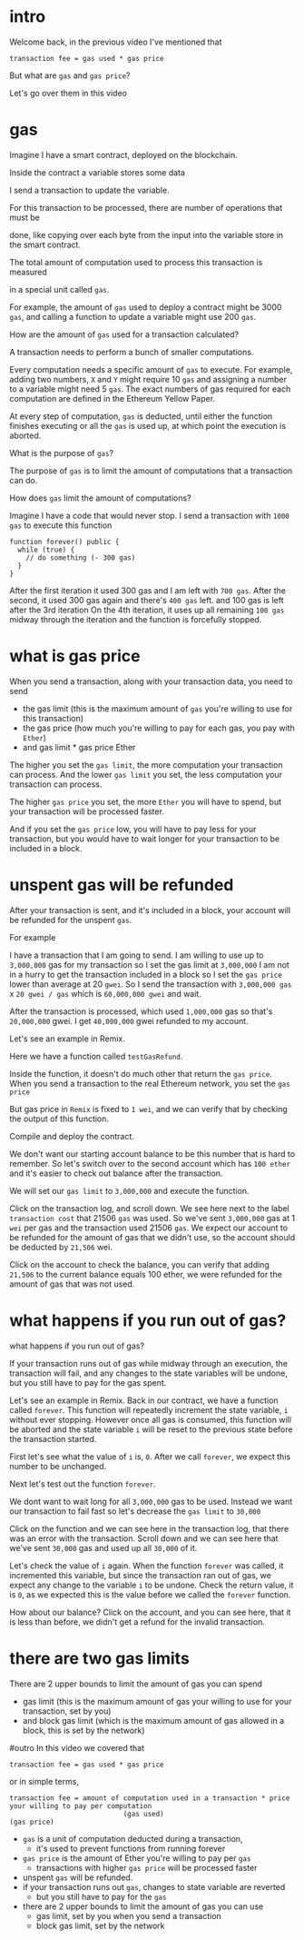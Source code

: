 # intro

Welcome back, in the previous video I've mentioned that

```
transaction fee = gas used * gas price
```

But what are `gas` and `gas price`?

Let's go over them in this video

# gas

Imagine I have a smart contract, deployed on the blockchain.

Inside the contract a variable stores some data

I send a transaction to update the variable.

For this transaction to be processed, there are number of operations that must be

done, like copying over each byte from the input into the variable store in the smart contract.

The total amount of computation used to process this transaction is measured

in a special unit called `gas`.

For example, the amount of `gas` used to deploy a contract might be 3000 `gas`,
and calling a function to update a variable might use 200 `gas`.

How are the amount of `gas` used for a transaction calculated?

A transaction needs to perform a bunch of smaller computations.

Every computation needs a specific amount of `gas` to execute. For example,
adding two numbers, `X` and `Y` might require 10 `gas`
and assigning a number to a variable might need 5 `gas`. The exact numbers of
gas required for each computation are defined in the Ethereum Yellow Paper.

At every step of
computation, `gas` is deducted, until either the function finishes executing or
all the `gas` is used up, at which point the execution is aborted.

What is the purpose of `gas`?

The purpose of `gas` is to limit the amount of computations that a transaction can do.

How does `gas` limit the amount of computations?

Imagine I have a code that would never stop.
I send a transaction with `1000 gas` to execute this function

```
function forever() public {
  while (true) {
    // do something (- 300 gas)
  }
}
```

After the first iteration it used 300 gas and I am left with `700 gas`.
After the second, it used 300 gas again and there's `400 gas` left.
and 100 gas is left after the 3rd iteration
On the 4th iteration, it uses up all remaining `100 gas` midway through the iteration
and the function is forcefully stopped.

# what is gas price

When you send a transaction, along with your transaction data,
you need to send

- the gas limit (this is the maximum amount of `gas` you're willing to use for this transaction)
- the gas price (how much you're willing to pay for each gas, you pay with `Ether`)
- and gas limit \* gas price Ether

The higher you set the `gas limit`, the more computation your transaction can process.
And the lower `gas limit` you set, the less computation your transaction can process.

The higher `gas price` you set, the more `Ether` you will have to spend, but your
transaction will be processed faster.

And if you set the `gas price` low, you will have to pay less for your transaction,
but you would have to wait longer for your transaction to be included in a block.

# unspent gas will be refunded

After your transaction is sent, and it's included in a block,
your account will be refunded for the unspent `gas`.

For example

I have a transaction that I am going to send.
I am willing to use up to `3,000,000` gas for my transaction so I set the gas limit at `3,000,000`
I am not in a hurry to get the transaction included in a block so I set the `gas price` lower than average at 20 `gwei`.
So I send the transaction with `3,000,000 gas` x `20 gwei / gas` which is `60,000,000 gwei`
and wait.

After the transaction is processed, which used `1,000,000` gas so that's `20,000,000` gwei.
I get `40,000,000` gwei refunded to my account.

Let's see an example in Remix.

Here we have a function called `testGasRefund`.

Inside the function, it doesn't do much other that return the `gas price`.
When you send a transaction to the real Ethereum network, you set the `gas price`

But gas price in `Remix` is fixed to `1 wei`, and we can verify that by checking the
output of this function.

Compile and deploy the contract.

We don't want our starting account balance to be this number that is hard to remember.
So let's switch over to the second account which has `100 ether` and it's easier to check out balance after
the transaction.

We will set our `gas limit` to `3,000,000` and execute the function.

Click on the transaction log, and scroll down. We see here next to the label `transaction cost` that
21506 `gas` was used. So we've sent `3,000,000` gas at 1 `wei` per gas and the
transaction used 21506 `gas`. We expect our account to be refunded for the amount
of gas that we didn't use, so the account should be deducted by `21,506` wei.

Click on the account to check the balance, you can verify that adding `21,506` to the current balance
equals 100 ether, we were refunded for the amount of gas that was not used.

# what happens if you run out of gas?

what happens if you run out of gas?

If your transaction runs out of gas while midway through an execution,
the transaction will fail, and any changes to the state variables will be undone,
but you still have to pay for the gas spent.

Let's see an example in Remix. Back in our contract, we have a function called `forever`.
This function will repeatedly increment the state variable, `i` without ever stopping.
However once all gas is consumed, this function will be aborted and the state variable `i` will be reset to the
previous state before the transaction started.

First let's see what the value of `i` is, `0`. After we call `forever`, we expect this number to be unchanged.

Next let's test out the function `forever`.

We dont want to wait long for all `3,000,000` gas to be used.
Instead we want our transaction to fail fast so let's decrease the `gas limit` to `30,000`

Click on the function and we can see here in the transaction log, that there was an error with the transaction.
Scroll down and we can see here that we've sent `30,000` gas and used up all `30,000` of it.

Let's check the value of `i` again. When the function `forever` was called, it incremented this variable,
but since the transaction ran out of gas, we expect any change to the variable `i` to be undone.
Check the return value, it is `0`, as we expected this is the value before we called the `forever` function.

How about our balance? Click on the account, and you can see here, that it is less than before,
we didn't get a refund for the invalid transaction.

# there are two gas limits

There are 2 upper bounds to limit the amount of gas you can spend

- gas limit (this is the maximum amount of gas your willing to use for your transaction, set by you)
- and block gas limit (which is the maximum amount of gas allowed in a block, this is set by the network)

#outro
In this video we covered that

```
transaction fee = gas used * gas price
```

or in simple terms,

```
transaction fee = amount of computation used in a transaction * price your willing to pay per computation
                            (gas used)                                (gas price)
```

- `gas` is a unit of computation deducted during a transaction,
  - it's used to prevent functions from running forever
- `gas price` is the amount of Ether you're willing to pay per `gas`
  - transactions with higher `gas price` will be processed faster
- unspent `gas` will be refunded.
- if your transaction runs out `gas`, changes to state variable are reverted
  - but you still have to pay for the `gas`
- there are 2 upper bounds to limit the amount of gas you can use
  - gas limit, set by you when you send a transaction
  - block gas limit, set by the network
